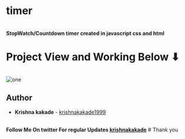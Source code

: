 # timer 
<br><b>StopWatch/Countdown timer created in javascript css and html</b> 

# Project View and Working Below ⬇
<br>
<img src="https://github.com/krishnakakade1999/timer/blob/master/projectviewkrishna.gif" alt="one">

## Author

  * **Krishna kakade**  - [krishnakakade1999](https://github.com/krishnakakade1999)

  <br>
 <b>Follow Me On twitter For regular Updates 
<a href="https://twitter.com/krishna_9918" target_blank="" <b>krishnakakade</b></a>
  # Thank you  
